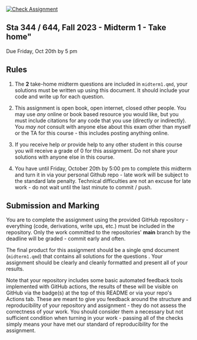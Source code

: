 [![Check Assignment](https://github.com/sta344-644-fa23/midterm1_willtirone/workflows/Check%20Assignment/badge.svg)](https://github.com/sta344-644-fa23/midterm1_willtirone/actions?query=workflow:%22Check%20Assignment%22)


Sta 344 / 644, Fall 2023 - Midterm 1 - Take home"
----------

Due Friday, Oct 20th by 5 pm

## Rules

1. The **2** take-home midterm questions are included in `midterm1.qmd`, your solutions must be written up using this document. It should include your code and write up for each question.

2. This assignment is open book, open internet, closed other people. You may use *any* online or book based resource you would like, but you must include citations for any code that you use (directly or indirectly). You *may not* consult with anyone else about this exam other than myself or the TA for this course - this includes posting anything online.

3. If you receive help *or* provide help to any other student in this course you will receive a grade of 0 for this assignment. Do not share your solutions with anyone else in this course.

4. You have until Friday, October 20th by 5:00 pm to complete this midterm and turn it in via your personal Github repo - late work will be subject to the standard late penalty. Technical difficulties are not an excuse for late work - do not wait until the last minute to commit / push.

## Submission and Marking

You are to complete the assignment using the provided GitHub repository - everything (code, derivations, write ups, etc.) must be included in the repository. Only the work committed to the repositories' **main** branch by the deadline will be graded - commit early and often.

The final product for this assignment should be a single qmd document (`midterm1.qmd`) that contains all solutions for the questions . Your assignment should be clearly and cleanly formatted and present all of your results.

Note that your repository includes some basic automated feedback tools implemented with GitHub actions, the results of these will be visible on GitHub via the badge(s) at the top of this README or via your repo's Actions tab. These are meant to give you feedback around the structure and reproducibility of your repository and assignment - they do not assess the correctness of your work. You should consider them a necessary but not sufficient condition when turning in your work - passing all of the checks simply means your have met our standard of reproducibility for the assignment.









